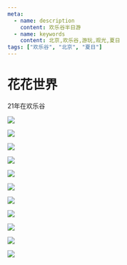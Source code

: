 ```yaml
---
meta:
  - name: description
    content: 欢乐谷半日游
  - name: keywords
    content: 北京,欢乐谷,游玩,观光,夏日
tags: ["欢乐谷", "北京", "夏日"]
---
```

# 花花世界

21年在欢乐谷

![](https://0.z.wiki/images/20211128/e9e8317f343c4280997e53e92b3e7364.png)


![](https://1.z.wiki/images/20211128/765f8c3667d4423cb9c696cffdebf34c.png)


![](https://2.z.wiki/images/20211128/05da6123aae346b2b8edc0a8b0f71385.png)


![](https://3.z.wiki/images/20211128/7bb77609e0924ab9b4ec388bf4c5aea9.png)


![](https://4.z.wiki/images/20211128/fa04fe5a9c7d48a096cf6e0439762b34.png)


![](https://0.z.wiki/images/20211128/6c9b7d5cd6f34a87b5c530b0b6d33a01.png)


![](https://1.z.wiki/images/20211128/361a53f279df444faa1652ad25efea39.png)


![](https://2.z.wiki/images/20211128/c727cb5b1abb48feab5c4c40d79870ef.png)


![](https://3.z.wiki/images/20211128/b45399cbeb1343cbbed83ab0a2c94a46.png)


![](https://4.z.wiki/images/20211128/7e97dec87b6744dea003edbc377a6d84.png)


![](https://0.z.wiki/images/20211128/3c1f6e5f6c934dc88a3d487c9ae89af0.png)



